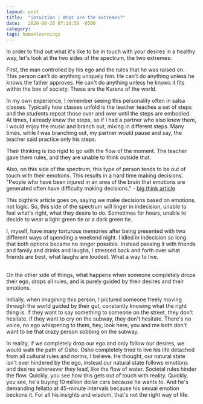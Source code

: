 ```yaml
---
layout: post
title:  "intuition | What are the extremes?"
date:   2020-09-26 07:10:59 -0500
category: 
tags: humanlearnings
---
```

In order to find out what it's like to be in touch with your desires in a healthy way, let's look at the two sides of the spectrum, the two extremes:

First, the man controlled by his ego and the rules that he was raised on. This person can't do anything uniquely him. He can't do anything unless he knows the father approves. He can't do anything unless he knows it fits within the box of society. These are the Karens of the world. 

In my own experience, I remember seeing this personality often in salsa classes. Typically how classes unfold is the teacher teaches a set of steps and the students repeat those over and over until the steps are embodied. At times, I already knew the steps, so if I had a partner who also knew them, I would enjoy the music and branch out, mixing in different steps. Many times, while I was branching out, my partner would pause and say, the teacher said practice only his steps. 

Their thinking is too rigid to go with the flow of the moment. The teacher gave them rules, and they are unable to think outside that.

Also, on this side of the spectrum, this type of person tends to be out of touch with their emotions. This results in a hard time making decisions. "People who have been injured in an area of the brain that emotions are generated often have difficulty making decisions." - [big think article](https://bigthink.com/experts-corner/decisions-are-emotional-not-logical-the-neuroscience-behind-decision-making)

This bigthink article goes on, saying we make decisions based on emotions, not logic. So, this side of the spectrum will linger in indecision, unable to feel what's right, what they desire to do. Sometimes for hours, unable to decide to wear a light green tie or a dark green tie. 

I, myself, have many torturous memories after being presented with two different ways of spending a weekend night. I idled in indecision so long that both options became no longer possible. Instead passing it with friends and family and drinks and laughs, I stressed back and forth over what friends are best, what laughs are loudest.  What a way to live.

<br>
On the other side of things, what happens when someone completely drops their ego, drops all rules, and is purely guided by their desires and their emotions.

Initially, when imagining this person, I pictured someone freely moving through the world guided by their gut, constantly knowing what the right thing is. If they want to say something to someone on the street, they don't hesitate. If they want to cry on the subway, they don't hesitate. There's no voice, no ego whispering to them, hey, look here, you and me both don't want to be that crazy person sobbing on the subway.

In reality, if we completely drop our ego and only follow our desires, we would walk the path of Osho. Osho completely tried to live his life detached from all cultural rules and norms, I believe. He thought, our natural state isn't ever hindered by the ego, instead our natural state follows emotions and desires whereever they lead, like the flow of water. Societal rules hinder the flow. Quickly, you see how this gets out of touch with reality. Quickly, you see, he's buying 10 million dollar cars because he wants to. And he's demanding fellatio at 45-minute intervals because his sexual emotion beckons it. For all his insights and wisdom, that's not the right way of life.